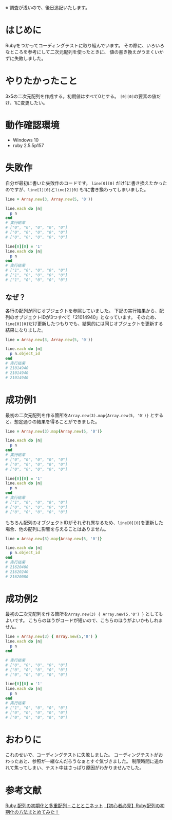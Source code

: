 ※ 調査が浅いので、後日追記いたします。

# はじめに

Rubyをつかってコーディングテストに取り組んでいます。
その際に、いろいろなところを参考にして二次元配列を使ったときに、
値の書き換えがうまくいかずに失敗しました。

# やりたかったこと

3x5の二次元配列を作成する。初期値はすべて0とする。
```[0][0]```の要素の値だけ、1に変更したい。

# 動作確認環境

- Windows 10
- ruby 2.5.5p157

# 失敗作

自分が最初に書いた失敗作のコードです。
```line[0][0]``` だけ1に書き換えたかったのですが、```line[1][0]```と```line[2][0]``` も1に書き換わってしまいました。

```ruby
line = Array.new(3, Array.new(5, '0'))

line.each do |n|
  p n
end
# 実行結果
# ["0", "0", "0", "0", "0"]
# ["0", "0", "0", "0", "0"]
# ["0", "0", "0", "0", "0"]

line[0][0] = '1'
line.each do |n|
  p n
end
# 実行結果
# ["1", "0", "0", "0", "0"]
# ["1", "0", "0", "0", "0"]
# ["1", "0", "0", "0", "0"]
```

## なぜ？

各行の配列が同じオブジェクトを参照していました。
下記の実行結果から、配列のオブジェクトIDが3つすべて「21014940」となっています。
そのため、```line[0][0]```だけ更新したつもりでも、結果的には同じオブジェクトを更新する結果になりました。

```ruby
line = Array.new(3, Array.new(5, '0'))

line.each do |n|
  p n.object_id
end
# 実行結果
# 21014940
# 21014940
# 21014940
```

# 成功例1

最初の二次元配列を作る箇所を```Array.new(3).map{Array.new(5, '0')}``` とすると、想定通りの結果を得ることができました。

```ruby
line = Array.new(3).map{Array.new(5, '0')}

line.each do |n|
  p n
end
# 実行結果
# ["0", "0", "0", "0", "0"]
# ["0", "0", "0", "0", "0"]
# ["0", "0", "0", "0", "0"]

line[0][0] = '1'
line.each do |n|
  p n
end
# 実行結果
# ["1", "0", "0", "0", "0"]
# ["0", "0", "0", "0", "0"]
# ["0", "0", "0", "0", "0"]
```

もちろん配列のオブジェクトIDがそれぞれ異なるため、```line[0][0]```を更新した場合、他の配列に影響を与えることはありません。

```ruby
line = Array.new(3).map{Array.new(5, '0')}

line.each do |n|
  p n.object_id
end
# 実行結果
# 21620400
# 21620240
# 21620080
```

# 成功例2

最初の二次元配列を作る箇所を```Array.new(3) { Array.new(5,'0') }``` としてもよいです。
こちらのほうがコードが短いので、こちらのほうがよいかもしれません。

```ruby
line = Array.new(3) { Array.new(5,'0') }
line.each do |n|
  p n
end

# 実行結果
# ["0", "0", "0", "0", "0"]
# ["0", "0", "0", "0", "0"]
# ["0", "0", "0", "0", "0"]

line[0][0] = '1'
line.each do |n|
  p n
end
# 実行結果
# ["1", "0", "0", "0", "0"]
# ["0", "0", "0", "0", "0"]
# ["0", "0", "0", "0", "0"]
```

# おわりに

これのせいで、コーディングテストに失敗しました。
コーディングテストがおわったあと、参照が一緒なんだろうなぁとすぐ気づきました。
制限時間に追われて焦ってしまい、テスト中はさっぱり原因がわかりませんでした。

# 参考文献

[Ruby 配列の初期化と多重配列 &#8211; こととこネット](http://blog.cototoco.net/work/201405/ruby-%E9%85%8D%E5%88%97/)
[【初心者必見】Ruby配列の初期化の方法まとめてみた！](https://www.sejuku.net/blog/14332#i-4)
